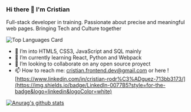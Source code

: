 ### Hi there 👋 I'm Cristian

<!--
**CriistianRod/criistianrod** is a ✨ _special_ ✨ repository because its `README.md` (this file) appears on your GitHub profile.
Here are some ideas to get you started:
-->
Full-stack developer in training. Passionate about precise and meaningful web pages. Bringing Tech and Culture together

![Top Languages Card](https://github-readme-stats.vercel.app/api/top-langs/?username=criistianrod&theme=react&layout=compact)

- 🔭 I’m into HTML5, CSS3, JavaScript and SQL mainly
- 🌱 I’m currently learning React, Python and Webpack
- 👯 I’m looking to collaborate on any open source proyect
- 📫 How to reach me: cristian.frontend.dev@gmail.com or here ![https://www.linkedin.com/in/cristian-rodr%C3%ADguez-713bb3173/](https://img.shields.io/badge/LinkedIn-0077B5?style=for-the-badge&logo=linkedin&logoColor=white)

[![Anurag's github stats](https://github-readme-stats.vercel.app/api?username=criistianrod&theme=react)](https://github.com/anuraghazra/github-readme-stats)

<!--
- 🤔 I’m looking for help with ...
- 💬 Ask me about ...
- 😄 Pronouns: ...
- ⚡ Fun fact: ...
-->
